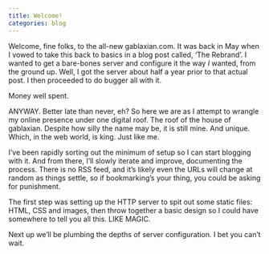 ```yaml
---
title: Welcome!
categories: blog
---
```


Welcome, fine folks, to the all-new gablaxian.com. It was back in May when I vowed to take this back to basics in a blog post called, ‘The Rebrand’. I wanted to get a bare-bones server and configure it the way _I_ wanted, from the ground up. Well, I got the server about half a year prior to that actual post. I then proceeded to do bugger all with it.

Money well spent.

ANYWAY. Better late than never, eh? So here we are as I attempt to wrangle my online presence under one digital roof. The roof
of the house of gablaxian. Despite how silly the name may be, it is still mine. And unique. Which, in the web world, is king. Just like me.

I’ve been rapidly sorting out the minimum of setup so I can start blogging with it. And from there, I’ll slowly iterate and improve,
documenting the process. There is no RSS feed, and it’s likely even the URLs will change at random as things settle, so
if bookmarking’s your thing, you could be asking for punishment.

The first step was setting up the HTTP server to spit out some static files: HTML, CSS and images, then throw together a basic
design so I could have somewhere to tell you all this. LIKE MAGIC.

Next up we’ll be plumbing the depths of server configuration. I bet you can’t wait.
